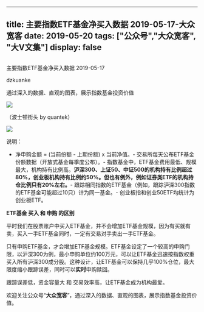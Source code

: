 
---
title:   主要指数ETF基金净买入数据 2019-05-17-大众宽客
date: 2019-05-20
tags: ["公众号","大众宽客", "大V文集"]
display: false
---


## 



主要指数ETF基金净买入数据 2019-05-17




dzkuanke




通过深入的数据、直观的图表，展示指数基金投资价值


<img class="rich_pages" data-copyright="0" data-ratio="0.6859375" data-s="300,640" src="https://mmbiz.qpic.cn/mmbiz_jpg/PKw3FQPmhIhL9HkJPtibhT2xCsvSR4BbYicFmafVh0gsmYhibuumbbicwjXCAefbyvsponqDTlw4RxesvwN0Pib0ogw/640?wx_fmt=jpeg" data-type="jpeg" data-w="1280" style=""/>

（波士顿街头 by quantek）



<img class="rich_pages" data-ratio="1.8314350797266514" data-s="300,640" src="https://mmbiz.qpic.cn/mmbiz_png/PKw3FQPmhIjhAWlFWG1UWI9NlxUp63GB7Gl9cykhz9gtN7njRRyicpGlhIibuichia7I8vyXUKywHTjLLN1Bo2kX0A/640?wx_fmt=png" data-type="png" data-w="878" style=""/>



说明：
- 净申购金额 = (当前份额 - 上期份额) x 当前净值。- 交易所每天公布ETF基金份额数据（开放式基金每季度公布）。- 指数基金中，ETF基金费用最低、规模最大，机构持有比例高。**沪深300、上证50、中证500的机构持有比例超过80%，创业板机构持有比例约50%。但也有例外，例如证券类ETF的机构持仓比例只有20%左右。**- 跟踪相同指数的ETF基金（例如，跟踪沪深300指数的ETF基金可能超过10只）计为同一基金。- 创业板指和创业50ETF均统计为创业板ETF。




**ETF基金 买入 和 申购 的区别**



平时我们在股票账户中买入ETF基金，并不会增加ETF基金规模，因为有买就有卖，买入一手ETF基金同时，一定有交易对手卖出一手ETF基金。



只有申购ETF基金，才会增加ETF基金规模。ETF基金设定了一个较高的申购门限，以沪深300为例，最小申购单位约100万元，可以让ETF基金迅速按指数权重买入所有沪深300成分股。这种设计，让ETF基金可以保持几乎100%仓位，最大限度缩小跟踪误差，同时可以**实时**申购赎回。



跟踪误差低，资金容量大&nbsp;和 交易效率高，让ETF基金成为机构最爱。





欢迎关注公众号“**大众宽客**”，通过深入的数据、直观的图表，展示指数基金投资价值。








